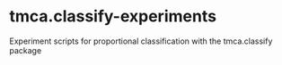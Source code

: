 # tmca.classify-experiments
Experiment scripts for proportional classification with the tmca.classify package
